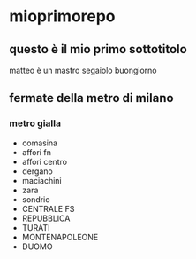 # mioprimorepo
## questo è il mio primo sottotitolo
matteo è un mastro segaiolo
buongiorno
## fermate della metro di milano
### metro gialla
 - comasina
 - affori fn
 - affori centro
 - dergano
 - maciachini
 - zara
 - sondrio
 - CENTRALE FS
 - REPUBBLICA
 - TURATI
 - MONTENAPOLEONE
 - DUOMO
